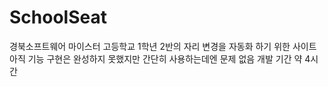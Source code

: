 # SchoolSeat

경북소프트웨어 마이스터 고등학교 1학년 2반의 자리 변경을 자동화 하기 위한 사이트
아직 기능 구현은 완성하지 못했지만 간단히 사용하는데엔 문제 없음
개발 기간 약 4시간
